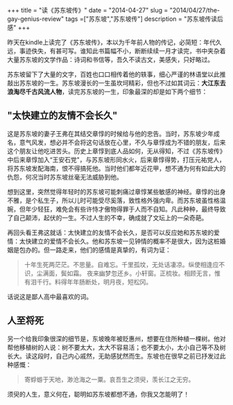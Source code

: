 +++
title = "读《苏东坡传》"
date = "2014-04-27"
slug = "2014/04/27/the-gay-genius-review"
tags =["苏东坡","苏东坡传"]
description = "苏东坡传读后感"
+++

昨天在kindle上读完了《苏东坡传》，本以为千年前人物的传记，必简短：年代久远，事迹佚失，有甚可写。谁知此书篇幅不小，断断续续一月才读完，书中夹杂着大量苏东坡的文学作品：诗词和书信等，吾久不读古文，美感失，只好略过。

苏东坡留下了大量的文字，百姓也口口相传着他的轶事，细心严谨的林语堂以此推敲出苏东坡的一生。苏东坡漫长的一生虽坎坷精彩，但也不过如其词云：**大江东去浪淘尽千古风流人物**，读完苏东坡的一生，印象最深的却是如下两个细节：

## "太快建立的友情不会长久"

这是苏东坡的妻子王弗在其结交章惇的时候给与他的忠告。当时，苏东坡少年成名，意气风发，想必并不会将这句话放在心里，不久与章惇成为不错的朋友，后来这个朋友让他吃进苦头。历史上章惇到底人品如何，无从得知，不过《苏东坡传》中后来章惇加入“王安石党"，与苏东坡形同水火，后来章惇得势，打压元祐党人，将苏东坡发配海南，恨不得搞死他。当时他们都年近花甲，想不通为何有如此大的仇怨，何况当时苏东坡丝毫无法威胁到他。

想到这里，突然觉得年轻时的苏东坡可能刺痛过章惇某些敏感的神经。章惇的出身不雅，是个私生子，所以儿时可能受尽奚落，致性格外强内卑。而苏东坡虽性格温婉，但年少轻狂，难免会有些许恃才傲物得罪于人而不自知。凡此种种，最终导致了自己颠沛，起伏的一生。不过人生的不幸，确成就了文坛上的一朵奇葩。

再回头看王弗这就话：太快建立的友情不会长久，是否可以反应她和苏东坡的爱情：太快建立的爱情不会长久。他和苏东坡一见钟情的概率不是很大，因为这桩婚姻是包办的。但一路走来，他们的感情是真挚的，有词为证：

> 十年生死两茫茫。不思量。自难忘。千里孤坟，无处话凄凉。纵使相逢应不识，尘满面，鬓如霜。
> 夜来幽梦忽还乡。小轩窗。正梳妆。相顾无言，惟有泪千行。料得年年肠断处，明月夜，短松冈。

话说这是鄙人高中最喜欢的词。

## 人至将死

另一个给我印象很深的细节是，东坡晚年被贬惠州，想要在住所种植一棵树。他对帮他移植树的人说：树不要太大，太大不容易活；也不要太小，太小自己等不及树长大。读这段时，自己内心戚然，无助感犹然而生。东坡也在很早之前已抒发过此种感慨：

> 寄蜉蝣于天地，渺沧海之一粟。哀吾生之须臾，羡长江之无穷。

须臾的人生，意义何在，聪明如苏东坡都想不通，你我又怎能明了！
